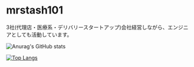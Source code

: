 # mrstash101
3社(代理店・医療系・デリバリースタートアップ)会社経営しながら、エンジニアとしても活動しています。

![Anurag's GitHub stats](https://github-readme-stats.vercel.app/api?username=mrstash101&count_private=true)

[![Top Langs](https://github-readme-stats.vercel.app/api/top-langs/?username=mrstash101&layout=compact&hide=GLSL)](https://github.com/mrstash101)
